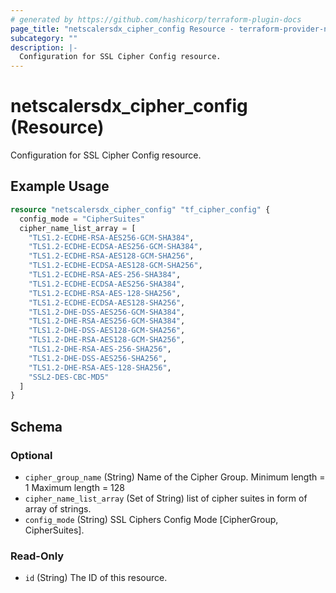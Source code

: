 ```yaml
---
# generated by https://github.com/hashicorp/terraform-plugin-docs
page_title: "netscalersdx_cipher_config Resource - terraform-provider-netscalersdx"
subcategory: ""
description: |-
  Configuration for SSL Cipher Config resource.
---
```


# netscalersdx_cipher_config (Resource)

Configuration for SSL Cipher Config resource.

## Example Usage

```terraform
resource "netscalersdx_cipher_config" "tf_cipher_config" {
  config_mode = "CipherSuites"
  cipher_name_list_array = [
    "TLS1.2-ECDHE-RSA-AES256-GCM-SHA384",
    "TLS1.2-ECDHE-ECDSA-AES256-GCM-SHA384",
    "TLS1.2-ECDHE-RSA-AES128-GCM-SHA256",
    "TLS1.2-ECDHE-ECDSA-AES128-GCM-SHA256",
    "TLS1.2-ECDHE-RSA-AES-256-SHA384",
    "TLS1.2-ECDHE-ECDSA-AES256-SHA384",
    "TLS1.2-ECDHE-RSA-AES-128-SHA256",
    "TLS1.2-ECDHE-ECDSA-AES128-SHA256",
    "TLS1.2-DHE-DSS-AES256-GCM-SHA384",
    "TLS1.2-DHE-RSA-AES256-GCM-SHA384",
    "TLS1.2-DHE-DSS-AES128-GCM-SHA256",
    "TLS1.2-DHE-RSA-AES128-GCM-SHA256",
    "TLS1.2-DHE-RSA-AES-256-SHA256",
    "TLS1.2-DHE-DSS-AES256-SHA256",
    "TLS1.2-DHE-RSA-AES-128-SHA256",
    "SSL2-DES-CBC-MD5"
  ]
}
```

<!-- schema generated by tfplugindocs -->
## Schema

### Optional

- `cipher_group_name` (String) Name of the Cipher Group. Minimum length =  1 Maximum length =  128
- `cipher_name_list_array` (Set of String) list of cipher suites in form of array of strings.
- `config_mode` (String) SSL Ciphers Config Mode [CipherGroup, CipherSuites].

### Read-Only

- `id` (String) The ID of this resource.

